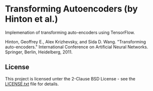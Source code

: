 # Transforming Autoencoders (by Hinton et al.)

Implemenation of transforming auto-encoders using TensorFlow.

Hinton, Geoffrey E., Alex Krizhevsky, and Sida D. Wang. "Transforming auto-encoders." International Conference on Artificial Neural Networks. Springer, Berlin, Heidelberg, 2011.

## License

This project is licensed unter the 2-Clause BSD License - see the [LICENSE.txt](LICENSE.txt) file for details.
